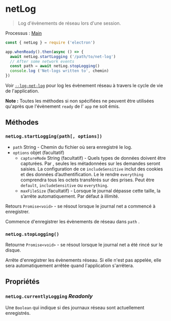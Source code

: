 # netLog

> Log d'évènements de réseau lors d'une session.

Processus : [Main](../glossary.md#main-process)

```javascript
const { netLog } = require ('electron')

app.whenReady().then(async () => {
  await netLog.startLogging ('/path/to/net-log')
  // After some network events
  const path = await netLog.stopLogging()
  console.log ('Net-logs written to', chemin)
})
```

Voir [`--log-net-log`](command-line-switches.md#--log-net-logpath) pour log les évènement réseau à travers le cycle de vie de l'application.

**Note :** Toutes les méthodes si non spécifiées ne peuvent être utilisées qu'après que l'évènement `ready` de l' `app` ne soit émis.

## Méthodes

### `netLog.startLogging(path[, options])`

* `path` String - Chemin du fichier où sera enregistré le log.
* `options` objet (facultatif)
  * `captureMode` String (facultatif) - Quels types de données doivent être capturées. Par , seules les métadonnées sur les demandes seront saisies. La configuration de ce `includeSensitive` inclut des cookies et des données d’authentification. Le le rendre `everything` comprendra tous les octets transférés sur des prises. Peut être `default`, `includeSensitive` ou `everything`.
  * `maxFileSize` (facultatif) - Lorsque le journal dépasse cette taille, la s’arrête automatiquement. Par défaut à illimité.

Retours `Promise<void>` - se résout lorsque le journal net a commencé à enregistrer.

Commence d'enregistrer les évènements de réseau dans `path` .

### `netLog.stopLogging()`

Retourne `Promise<void>` - se résout lorsque le journal net a été rincé sur le disque.

Arrête d'enregistrer les évènements réseau. Si elle n'est pas appelée, elle sera automatiquement arrêtée quand l'application s'arrêtera.

## Propriétés

### `netLog.currentlyLogging` _Readonly_

Une `Boolean` qui indique si des journaux réseau sont actuellement enregistrés.
